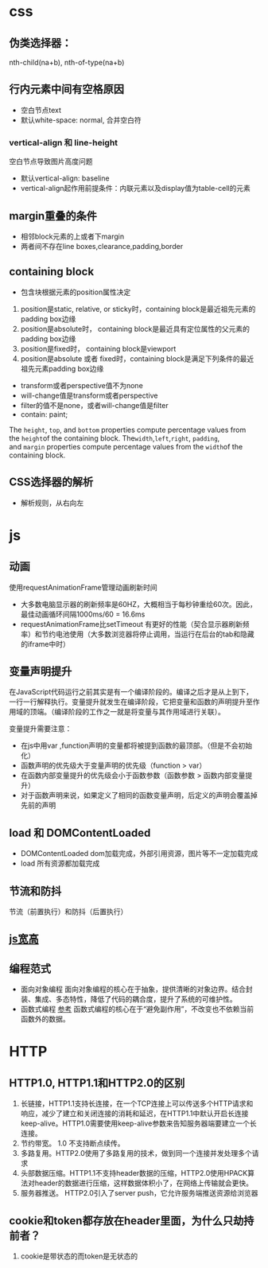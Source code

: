 
# css
## 伪类选择器：
nth-child(na+b), nth-of-type(na+b)

## 行内元素中间有空格原因
- 空白节点text
- 默认white-space: normal, 合并空白符

### vertical-align 和 line-height
 空白节点导致图片高度问题
- 默认vertical-align: baseline
- vertical-align起作用前提条件：内联元素以及display值为table-cell的元素

## margin重叠的条件
- 相邻block元素的上或者下margin
- 两者间不存在line boxes,clearance,padding,border

## containing block
- 包含块根据元素的position属性决定
1. position是static, relative, or sticky时，containing block是最近祖先元素的padding box边缘
2. position是absolute时， containing block是最近具有定位属性的父元素的padding box边缘
3. position是fixed时， containing block是viewport
4.  position是absolute 或者 fixed时，containing block是满足下列条件的最近祖先元素padding box边缘
  - transform或者perspective值不为none
  - will-change值是transform或者perspective
  - filter的值不是none，或者will-change值是filter
  - contain: paint;

The `height`, `top`, and `bottom` properties compute percentage values from the `height`of the containing block.
The`width`,`left`,`right`, `padding`, and `margin` properties compute percentage values from the `width`of the containing block.

## CSS选择器的解析
- 解析规则，从右向左



# js
## 动画
使用requestAnimationFrame管理动画刷新时间
 - 大多数电脑显示器的刷新频率是60HZ，大概相当于每秒钟重绘60次。因此，最佳动画循环间隔1000ms/60  = 16.6ms
-  requestAnimationFrame比setTimeout 有更好的性能（契合显示器刷新频率）和节约电池使用（大多数浏览器将停止调用，当运行在后台的tab和隐藏的iframe中时）

## 变量声明提升
在JavaScript代码运行之前其实是有一个编译阶段的。编译之后才是从上到下，一行一行解释执行。变量提升就发生在编译阶段，它把变量和函数的声明提升至作用域的顶端。（编译阶段的工作之一就是将变量与其作用域进行关联）。

变量提升需要注意：

- 在js中用var ,function声明的变量都将被提到函数的最顶部。（但是不会初始化）
- 函数声明的优先级大于变量声明的优先级（function > var）
- 在函数内部变量提升的优先级会小于函数参数（函数参数 > 函数内部变量提升）
- 对于函数声明来说，如果定义了相同的函数变量声明，后定义的声明会覆盖掉先前的声明

##  load 和 DOMContentLoaded
- DOMContentLoaded dom加载完成，外部引用资源，图片等不一定加载完成
- load 所有资源都加载完成

## 节流和防抖
节流（前置执行）和防抖（后置执行）

## [js宽高](https://www.jianshu.com/writer#/notebooks/13629282/notes/73972058/preview)


## 编程范式
- 面向对象编程
面向对象编程的核心在于抽象，提供清晰的对象边界。结合封装、集成、多态特性，降低了代码的耦合度，提升了系统的可维护性。
- 函数式编程
[参考](https://www.zhihu.com/question/28292740?sort=created)
函数式编程的核心在于“避免副作用”，不改变也不依赖当前函数外的数据。

# HTTP
## HTTP1.0, HTTP1.1和HTTP2.0的区别
1. 长链接，HTTP1.1支持长连接，在一个TCP连接上可以传送多个HTTP请求和响应，减少了建立和关闭连接的消耗和延迟，在HTTP1.1中默认开启长连接keep-alive。HTTP1.0需要使用keep-alive参数来告知服务器端要建立一个长连接。
2. 节约带宽。 1.0 不支持断点续传。
3. 多路复用。HTTP2.0使用了多路复用的技术，做到同一个连接并发处理多个请求
4. 头部数据压缩。HTTP1.1不支持header数据的压缩，HTTP2.0使用HPACK算法对header的数据进行压缩，这样数据体积小了，在网络上传输就会更快。
5. 服务器推送。 HTTP2.0引入了server push，它允许服务端推送资源给浏览器

## cookie和token都存放在header里面，为什么只劫持前者？
1. cookie是带状态的而token是无状态的